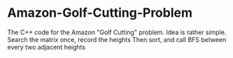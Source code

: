 # Amazon-Golf-Cutting-Problem
The C++ code for the Amazon "Golf Cutting" problem.
Idea is rather simple. Search the matrix once, record the heights
Then sort, and call BFS between every two adjacent heights
